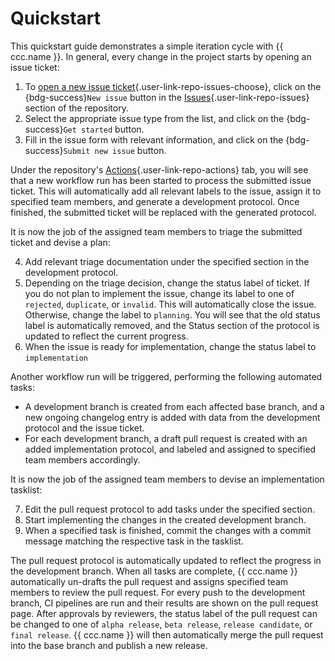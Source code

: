 # Quickstart

This quickstart guide demonstrates a simple iteration cycle with {{ ccc.name }}.
In general, every change in the project starts by opening an issue ticket:

1. To [open a new issue ticket](){.user-link-repo-issues-choose},
   click on the {bdg-success}`New issue` button in the [Issues](){.user-link-repo-issues}
   section of the repository.
2. Select the appropriate issue type from the list, and click on the {bdg-success}`Get started` button.
3. Fill in the issue form with relevant information, and click on the {bdg-success}`Submit new issue` button.

Under the repository's [Actions](){.user-link-repo-actions} tab,
you will see that a new workflow run has been started to process the submitted issue ticket.
This will automatically add all relevant labels to the issue, assign it to specified team members,
and generate a development protocol. Once finished, the submitted ticket will be replaced
with the generated protocol.

It is now the job of the assigned team members to triage the submitted ticket and
devise a plan:

4. Add relevant triage documentation under the specified section in the development protocol.
5. Depending on the triage decision, change the status label of ticket.
   If you do not plan to implement the issue, change its label to one of `rejected`, `duplicate`, or `invalid`.
   This will automatically close the issue. Otherwise, change the label to `planning`.
   You will see that the old status label is automatically removed, and the Status section
   of the protocol is updated to reflect the current progress.
6. When the issue is ready for implementation, change the status label to `implementation`

Another workflow run will be triggered, performing the following automated tasks:
- A development branch is created from each affected base branch, and a new ongoing changelog entry is added
  with data from the development protocol and the issue ticket.
- For each development branch, a draft pull request is created with an added implementation protocol,
  and labeled and assigned to specified team members accordingly.

It is now the job of the assigned team members to devise an implementation tasklist:

7. Edit the pull request protocol to add tasks under the specified section.
8. Start implementing the changes in the created development branch.
9. When a specified task is finished, commit the changes with a commit message matching the respective task in the tasklist.

The pull request protocol is automatically updated to reflect the progress in the development branch.
When all tasks are complete, {{ ccc.name }} automatically un-drafts the pull request
and assigns specified team members to review the pull request.
For every push to the development branch, CI pipelines are run and their results are shown
on the pull request page. After approvals by reviewers, the status label of the pull request
can be changed to one of `alpha release`, `beta release`, `release candidate`, or `final release`.
{{ ccc.name }} will then automatically merge the pull request into the base branch
and publish a new release.


<!--

Every change in the repository is initiated by opening an issue.
Each issue form is linked to a specific primary commit type.
In addition, each issue form has a field where the person submitting the issue can specify
the package versions (for package-related issues) or the branches (for non-package-related issues)
the issue is related to.
When an issue is submitted, {{ ccc.name }} will carry out the following tasks:
1. Add a type label to the issue, specifying the primary commit type.
2. Add a subtype label to the issue, if specified in the issue form.
3. Add branch labels to the issue, specifying the target branches according to the user specification
   in the issue form. If the issue form specifies the target package versions instead of target branches,
   version labels are added in addition to the corresponding branch labels,
   which are automatically detected from the specified versions.
4. Add a `triage` status label, indicating that the issue is awaiting triage.
5. Post process the issue body according to the specifications in the issue form, if specified.
6. Add assignees to the issue, if specified.

After an issue is opened, the assignees (or any other maintainer of the project) must triage the issue
and then change its status label from `triage` to one of the following:
- `invalid`: The issue is not valid. Adding this label will automatically close the issue with
  the `not_planned` state reason.
- `duplicate`: The issue is a duplicate of another issue. Adding this label will automatically close
  the issue with the `not_planned` state reason.
- `rejected`: The issue is valid and not a duplicate, but the proposed changes are not accepted.
  Adding this label will automatically close the issue with the `not_planned` state reason.
- `discuss`: The issue requires more discussion before it can be planned.
  Adding this label will signal to other maintainers to join the discussion.
- `need_volunteer`: The issue is valid and accepted, but no one is available to work on it.
  Adding this label will signal to other maintainers and outside collaborators that the issue is ready
  to be worked on by a volunteer.
- `queued`: The issue is accepted and has a volunteer, but is not yet ready to be worked on.
  Adding this label will signal to other maintainers and outside collaborators that the issue is being
  worked on, and that they should not start working on it.
- `in_dev`: The issue is accepted and being worked on.

When the issue is accepted and ready to be worked on, its status label must be changed to `in_dev`.
Before doing so, the maintainer must make sure that the branch labels of the issue are correct (i.e.,
the user specification in the issue form is consistent with the actual target branches of the issue),
and add or delete branch labels as necessary.

Changing the status label of an issue to `in_dev` will then automatically carry out the following tasks:
1. Create a new development branch from each of the issue's

-->
